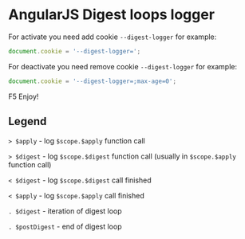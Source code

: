 # AngularJS Digest loops logger

For activate you need add cookie `--digest-logger` for example:

```js
document.cookie = '--digest-logger=';
```

For deactivate you need remove cookie `--digest-logger` for example:

```js
document.cookie = '--digest-logger=;max-age=0';
```

F5
Enjoy!

## Legend

`> $apply` - log `$scope.$apply` function call

`> $digest` - log `$scope.$digest` function call (usually in `$scope.$apply` function call)

`< $digest` - log `$scope.$digest` call finished

`< $apply` - log `$scope.$apply` call finished

`. $digest` - iteration of digest loop

`. $postDigest` - end of digest loop
    
    

